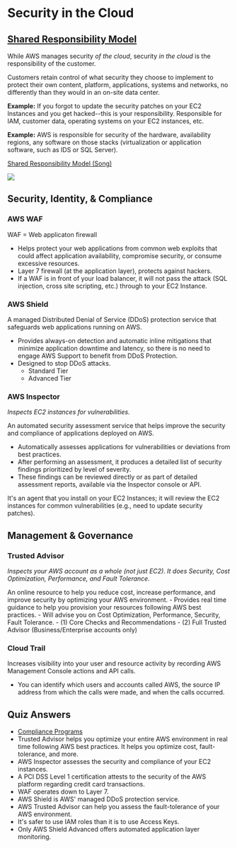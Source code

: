 # Security in the Cloud

## [Shared Responsibility Model](https://aws.amazon.com/compliance/shared-responsibility-model/)
While AWS manages security _of the cloud_, security _in the cloud_ is the responsibility of the customer.

Customers retain control of what security they choose to implement to protect their own content, platform, applications, systems and networks, no differently than they would in an on-site data center.

**Example:**
If you forgot to update the security patches on your EC2 Instances and you get hacked--this is your responsibility. Responsible for IAM, customer data, operating systems on your EC2 instances, etc.

**Example:**
AWS is responsible for security of the hardware, availability regions, any software on those stacks (virtualization or application software, such as IDS or SQL Server).

[Shared Responsibility Model (Song)](https://www.youtube.com/watch?v=tIb5PGW_t1o)

<img src="https://github.com/carissaallen/aws/blob/master/notes/cloud-computing/Shared_Responsibility_Model.jpg">

## Security, Identity, & Compliance

### AWS WAF
WAF = Web applicaton firewall <br>
* Helps protect your web applications from common web exploits that could affect application availability, compromise security, or consume excessive resources.
* Layer 7 firewall (at the application layer), protects against hackers.
* If a WAF is in front of your load balancer, it will not pass the attack (SQL injection, cross site scripting, etc.) through to your EC2 Instance.

### AWS Shield
A managed Distributed Denial of Service (DDoS) protection service that safeguards web applications running on AWS. 
  * Provides always-on detection and automatic inline mitigations that minimize application downtime and latency, so there is no need to engage AWS Support to benefit from DDoS Protection.
  * Designed to stop DDoS attacks.
    * Standard Tier
    * Advanced Tier 

### AWS Inspector 
_Inspects EC2 instances for vulnerabilities._

An automated security assessment service that helps improve the security and compliance of applications deployed on AWS.
  * Automatically assesses applications for vulnerabilities or deviations from best practices.
  * After performing an assessment, it produces a detailed list of security findings prioritized by level of severity.
  * These findings can be reviewed directly or as part of detailed assessment reports, available via the Inspector console or API.

It's an agent that you install on your EC2 Instances; it will review the EC2 instances for common vulnerabilities (e.g., need to update security patches). 

## Management & Governance

### Trusted Advisor 
_Inspects your AWS account as a whole (not just EC2). It does Security, Cost Optimization, Performance, and Fault Tolerance._

An online resource to help you reduce cost, increase performance, and improve security by optimizing your AWS environment. 
	- Provides real time guidance to help you provision your resources following AWS best practices.
	- Will advise you on Cost Optimization, Performance, Security, Fault Tolerance.
	- (1) Core Checks and Recommendations
	- (2) Full Trusted Advisor (Business/Enterprise accounts only)

### Cloud Trail
Increases visibility into your user and resource activity by recording AWS Management Console actions and API calls. 
  * You can identify which users and accounts called AWS, the source IP address from which the calls were made, and when the calls occurred.
	
## Quiz Answers
- [Compliance Programs](https://aws.amazon.com/compliance/programs/)
- Trusted Advisor helps you optimize your entire AWS environment in real time following AWS best practices. It helps you optimize cost, fault-tolerance, and more.
- AWS Inspector assesses the security and compliance of your EC2 instances.
- A PCI DSS Level 1 certification attests to the security of the AWS platform regarding credit card transactions.
- WAF operates down to Layer 7.
- AWS Shield is AWS' managed DDoS protection service.
- AWS Trusted Advisor can help you assess the fault-tolerance of your AWS environment.
- It's safer to use IAM roles than it is to use Access Keys.
- Only AWS Shield Advanced offers automated application layer monitoring.
 
